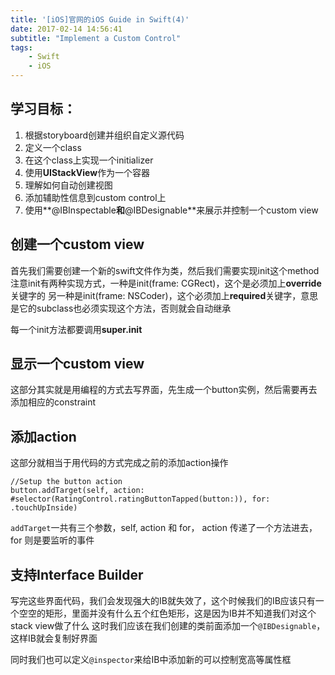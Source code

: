 ```yaml
---
title: '[iOS]官网的iOS Guide in Swift(4)'
date: 2017-02-14 14:56:41
subtitle: "Implement a Custom Control"
tags: 
    - Swift
    - iOS
---
```


## 学习目标：
1. 根据storyboard创建并组织自定义源代码
2. 定义一个class
3. 在这个class上实现一个initializer
4. 使用**UIStackView**作为一个容器
5. 理解如何自动创建视图
6. 添加辅助性信息到custom control上
7. 使用**@IBInspectable**和**@IBDesignable**来展示并控制一个custom view

## 创建一个custom view

首先我们需要创建一个新的swift文件作为类，然后我们需要实现init这个method
注意init有两种实现方式，一种是init(frame: CGRect)，这个是必须加上**override**关键字的
另一种是init(frame: NSCoder)，这个必须加上**required**关键字，意思是它的subclass也必须实现这个方法，否则就会自动继承

每一个init方法都要调用**super.init**

## 显示一个custom view
这部分其实就是用编程的方式去写界面，先生成一个button实例，然后需要再去添加相应的constraint

## 添加action
这部分就相当于用代码的方式完成之前的添加action操作

```
//Setup the button action
button.addTarget(self, action: #selector(RatingControl.ratingButtonTapped(button:)), for: .touchUpInside)
```

`addTarget`一共有三个参数，self, action 和 for， action 传递了一个方法进去， for 则是要监听的事件

## 支持Interface Builder
写完这些界面代码，我们会发现强大的IB就失效了，这个时候我们的IB应该只有一个空空的矩形，里面并没有什么五个红色矩形，这是因为IB并不知道我们对这个stack view做了什么
这时我们应该在我们创建的类前面添加一个`@IBDesignable`，这样IB就会复制好界面

同时我们也可以定义`@inspector`来给IB中添加新的可以控制宽高等属性框

